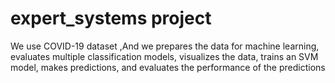 # expert_systems project

We use COVID-19 dataset
,And we prepares the data for machine learning, evaluates multiple classification models, visualizes the data, trains an SVM model, makes predictions, and evaluates the performance of the predictions

